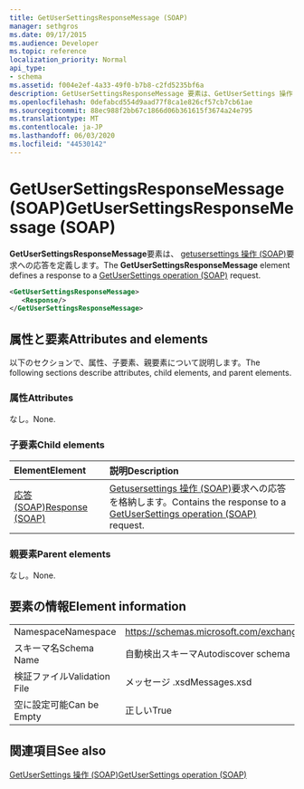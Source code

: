 ```yaml
---
title: GetUserSettingsResponseMessage (SOAP)
manager: sethgros
ms.date: 09/17/2015
ms.audience: Developer
ms.topic: reference
localization_priority: Normal
api_type:
- schema
ms.assetid: f004e2ef-4a33-49f0-b7b8-c2fd5235bf6a
description: GetUserSettingsResponseMessage 要素は、GetUserSettings 操作 (SOAP) 要求への応答を定義します。
ms.openlocfilehash: 0defabcd554d9aad77f8ca1e826cf57cb7cb61ae
ms.sourcegitcommit: 88ec988f2bb67c1866d06b361615f3674a24e795
ms.translationtype: MT
ms.contentlocale: ja-JP
ms.lasthandoff: 06/03/2020
ms.locfileid: "44530142"
---
```

# <a name="getusersettingsresponsemessage-soap"></a><span data-ttu-id="f4225-103">GetUserSettingsResponseMessage (SOAP)</span><span class="sxs-lookup"><span data-stu-id="f4225-103">GetUserSettingsResponseMessage (SOAP)</span></span>

<span data-ttu-id="f4225-104">**GetUserSettingsResponseMessage**要素は、 [getusersettings 操作 (SOAP)](getusersettings-operation-soap.md)要求への応答を定義します。</span><span class="sxs-lookup"><span data-stu-id="f4225-104">The **GetUserSettingsResponseMessage** element defines a response to a [GetUserSettings operation (SOAP)](getusersettings-operation-soap.md) request.</span></span> 
  
```XML
<GetUserSettingsResponseMessage>
   <Response/>
</GetUserSettingsResponseMessage>
```

## <a name="attributes-and-elements"></a><span data-ttu-id="f4225-105">属性と要素</span><span class="sxs-lookup"><span data-stu-id="f4225-105">Attributes and elements</span></span>

<span data-ttu-id="f4225-106">以下のセクションで、属性、子要素、親要素について説明します。</span><span class="sxs-lookup"><span data-stu-id="f4225-106">The following sections describe attributes, child elements, and parent elements.</span></span>
  
### <a name="attributes"></a><span data-ttu-id="f4225-107">属性</span><span class="sxs-lookup"><span data-stu-id="f4225-107">Attributes</span></span>

<span data-ttu-id="f4225-108">なし。</span><span class="sxs-lookup"><span data-stu-id="f4225-108">None.</span></span>
  
### <a name="child-elements"></a><span data-ttu-id="f4225-109">子要素</span><span class="sxs-lookup"><span data-stu-id="f4225-109">Child elements</span></span>

|<span data-ttu-id="f4225-110">**Element**</span><span class="sxs-lookup"><span data-stu-id="f4225-110">**Element**</span></span>|<span data-ttu-id="f4225-111">**説明**</span><span class="sxs-lookup"><span data-stu-id="f4225-111">**Description**</span></span>|
|:-----|:-----|
|[<span data-ttu-id="f4225-112">応答 (SOAP)</span><span class="sxs-lookup"><span data-stu-id="f4225-112">Response (SOAP)</span></span>](response-soap.md) <br/> |<span data-ttu-id="f4225-113">[Getusersettings 操作 (SOAP)](getusersettings-operation-soap.md)要求への応答を格納します。</span><span class="sxs-lookup"><span data-stu-id="f4225-113">Contains the response to a [GetUserSettings operation (SOAP)](getusersettings-operation-soap.md) request.</span></span>  <br/> |
   
### <a name="parent-elements"></a><span data-ttu-id="f4225-114">親要素</span><span class="sxs-lookup"><span data-stu-id="f4225-114">Parent elements</span></span>

<span data-ttu-id="f4225-115">なし。</span><span class="sxs-lookup"><span data-stu-id="f4225-115">None.</span></span>
  
## <a name="element-information"></a><span data-ttu-id="f4225-116">要素の情報</span><span class="sxs-lookup"><span data-stu-id="f4225-116">Element information</span></span>

|||
|:-----|:-----|
|<span data-ttu-id="f4225-117">Namespace</span><span class="sxs-lookup"><span data-stu-id="f4225-117">Namespace</span></span>  <br/> |https://schemas.microsoft.com/exchange/2010/Autodiscover  <br/> |
|<span data-ttu-id="f4225-118">スキーマ名</span><span class="sxs-lookup"><span data-stu-id="f4225-118">Schema Name</span></span>  <br/> |<span data-ttu-id="f4225-119">自動検出スキーマ</span><span class="sxs-lookup"><span data-stu-id="f4225-119">Autodiscover schema</span></span>  <br/> |
|<span data-ttu-id="f4225-120">検証ファイル</span><span class="sxs-lookup"><span data-stu-id="f4225-120">Validation File</span></span>  <br/> |<span data-ttu-id="f4225-121">メッセージ .xsd</span><span class="sxs-lookup"><span data-stu-id="f4225-121">Messages.xsd</span></span>  <br/> |
|<span data-ttu-id="f4225-122">空に設定可能</span><span class="sxs-lookup"><span data-stu-id="f4225-122">Can be Empty</span></span>  <br/> |<span data-ttu-id="f4225-123">正しい</span><span class="sxs-lookup"><span data-stu-id="f4225-123">True</span></span>  <br/> |
   
## <a name="see-also"></a><span data-ttu-id="f4225-124">関連項目</span><span class="sxs-lookup"><span data-stu-id="f4225-124">See also</span></span>



[<span data-ttu-id="f4225-125">GetUserSettings 操作 (SOAP)</span><span class="sxs-lookup"><span data-stu-id="f4225-125">GetUserSettings operation (SOAP)</span></span>](getusersettings-operation-soap.md)

